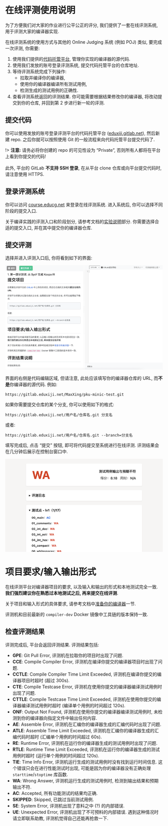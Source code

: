 # 在线评测使用说明

为了方便我们对大家的作业进行公平公正的评分, 我们提供了一套在线评测系统, 用于评测大家的编译器实现.

在线评测系统的使用方式与其他的 Online Judging 系统 (例如 POJ) 类似, 要完成一次评测, 你需要:

1. 使用我们提供的[代码托管平台](https://gitlab.eduxiji.net), 管理你实现的编译器的源代码.
2. 使用我们发放的账号登录评测系统, 提交代码托管平台的仓库地址.
3. 等待评测系统完成下列操作:
    * 拉取并编译你的编译器,
    * 使用你的编译器编译所有测试用例,
    * 检测生成的测试用例的正确性.
4. 查看评测系统返回的评测结果. 你可能需要根据结果修改你的编译器, 将改动提交到你的仓库, 并回到第 2 步进行新一轮的评测.

## 提交代码

你可以使用发放的账号登录评测平台的代码托管平台 ([eduxiji.gitlab.net](https://gitlab.eduxiji.net)), 然后新建 repo. 之后你就可以按照使用 Git 的一般流程来向代码托管平台提交代码了.

!> **注意:** 请务必将你创建的 repo 的可见性设为 “Private”, 否则所有人都将在平台上看到你提交的代码!
<br><br>
此外, 平台的 GitLab **不支持 SSH 登录**, 在从平台 clone 仓库或向平台提交代码时, 请注意使用 HTTPS.

## 登录评测系统

你可以访问 [course.educg.net](https://course.educg.net) 来登录在线评测系统. 进入系统后, 你可以选择不同阶段的提交入口.

关于编译实践的评测入口和阶段划分, 请参考文档的[实验说明](/preface/lab)部分. 你需要选择合适的提交入口, 并在其中提交你的编译器仓库.

## 提交评测

选择并进入评测入口后, 你将看到如下的界面:

![评测入口界面](judging-1.png)

界面的右侧是代码编辑区域, 但请注意, 此处应该填写你的编译器仓库的 URL, 而**不是**你编译器的源代码. 例如:

```
https://gitlab.eduxiji.net/MaxXing/pku-minic-test.git
```

如果你需要提交仓库的某个分支, 你可以使用如下的格式:

```
https://gitlab.eduxiji.net/用户名/仓库名.git 分支名
```

或者:

```
https://gitlab.eduxiji.net/用户名/仓库名.git --branch=分支名
```

填写完成后, 点击 “提交” 按钮, 即可将代码提交至系统进行在线评测. 评测结果会在几分钟后展示在控制台窗口中.

![评测结果](judging-2.png)

# 项目要求/输入输出形式

在线评测平台对编译器项目的要求, 以及输入和输出的形式和本地测试完全一致. **我们强烈建议你在熟悉过本地测试之后, 再来提交在线评测**.

关于项目和输入形式的具体要求, 请参考文档中[准备你的编译器](/misc-app-ref/environment?id=准备你的编译器)一节.

评测机和目前最新的 `compiler-dev` Docker 镜像中工具链的版本保持一致.

## 检查评测结果

评测完成后, 平台会返回评测结果. 评测结果包括:

* **GPE**: Git Pull Error, 评测机在拉取你的项目时出现了问题.
* **CCE**: Compile Compiler Error, 评测机在编译你提交的编译器项目时出现了问题.
* **CCTLE**: Compile Compiler Time Limit Exceeded, 评测机在编译你提交的编译器项目时超时 (超过 300s).
* **CTE**: Compile Testcase Error, 评测机在使用你提交的编译器编译测试用例时出现了问题.
* **CTTLE**: Compile Testcase Time Limit Exceeded, 评测机在使用你提交的编译器编译测试用例时超时 (编译单个用例的时间超过 120s).
* **ONF**: Output Not Found, 评测机在使用你提交的编译器编译测试用例时, 未检测到你的编译器向指定文件中输出任何内容.
* **AE**: Assemble Error, 评测机在汇编你的编译器生成的汇编代码时出现了问题.
* **ATLE**: Assemble Time Limit Exceeded, 评测机在汇编你的编译器生成的汇编代码时超时 (汇编单个用例的时间超过 60s).
* **RE**: Runtime Error, 评测机在运行你的编译器生成的测试用例时出现了问题.
* **RTLE**: Runtime Time Limit Exceeded, 评测机在运行你的编译器生成的测试用例时超时 (运行单个用例的时间超过 120s).
* **TIE**: Time Info Error, 评测机运行生成的测试用例时没有找到运行时间信息. 这个错误只会在进行性能测试时出现, 可能是因为你的编译器没有正确处理 `starttime`/`stoptime` 库函数.
* **WA**: Wrong Answer, 评测机运行生成的测试用例时, 检测到输出结果和预期输出不符.
* **AC**: Accepted, 所有功能测试的结果均正确.
* **SKIPPED**: Skipped, 已跳过当前测试用例.
* **SE**: System Error, 评测机出现了意料之中 (?) 的内部错误.
* **UE**: Unexpected Error, 评测机出现了不可预料的内部错误. 遇到这种情况时请立即联系助教, 评测机觉得自己还能再抢救一下.
